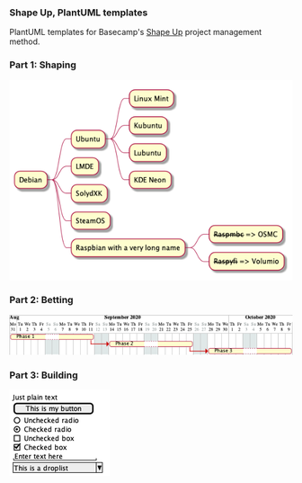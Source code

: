 ### Shape Up, PlantUML templates

PlantUML templates for Basecamp's [Shape Up](https://basecamp.com/shapeup) project management method.

### Part 1: Shaping
![mindmap](docs/diagrams/out/mindmap.png)

### Part 2: Betting
![planning](docs/diagrams/out/planning.png)

### Part 3: Building
![wireframe](docs/diagrams/out/wireframe.png)
